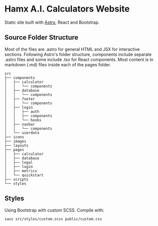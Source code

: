 # Hamx A.I. Calculators Website

Static site built with [Astro](https://astro.build/), React and Bootstrap.

## Source Folder Structure

Most of the files are .astro for general HTML and JSX for interactive sections. Following Astro's folder structure, components include separate .astro files and some include .tsx for React components. Most content is in markdown (.md) files inside each of the pages folder.

```
src
├── components
│   ├── calculator
│   │   └── components
│   ├── database
│   │   └── components
│   ├── footer
│   │   └── components
│   ├── login
│   │   ├── auth
│   │   ├── components
│   │   └── hooks
│   ├── navbar
│   │   └── components
│   └── userdata
├── icons
├── images
├── layouts
├── pages
│   ├── calculator
│   ├── database
│   ├── legal
│   ├── login
│   ├── metrics
│   └── quickstart
├── scripts
└── styles
```

## Styles

Using Bootstrap with custom SCSS. Compile with:
```shell
sass src/styles/custom.scss public/custom.css
```